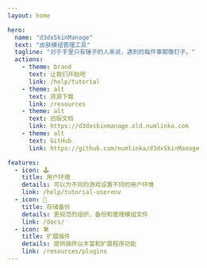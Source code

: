 ```yaml
---
layout: home

hero:
  name: "d3dxSkinManage"
  text: "皮肤模组管理工具"
  tagline: "对于手里只有锤子的人来说，遇到的每件事都像钉子。"
  actions:
    - theme: brand
      text: 让我们开始吧
      link: /help/tutorial
    - theme: alt
      text: 资源下载
      link: /resources
    - theme: alt
      text: 旧版文档
      link: https://d3dxskinmanage.old.numlinka.com
    - theme: alt
      text: GitHub
      link: https://github.com/numlinka/d3dxSkinManage

features:
  - icon: 🕹️
    title: 用户环境
    details: 可以为不同的游戏设置不同的用户环境
    link: /help/tutorial-userenv
  - icon: 💾
    title: 存储备份
    details: 更规范的组织、备份和管理模组文件
    link: /docs/
  - icon: 🛠️
    title: 扩展插件
    details: 提供插件以丰富和扩展程序功能
    link: /resources/plugins
---
```


